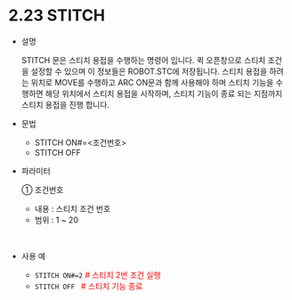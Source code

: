 ﻿# 2.23 STITCH

- 설명 
    
    STITCH 문은 스티치 용접을 수행하는 명령어 입니다. 퀵 오픈창으로 스티치 조건을 설정할 수 있으며 이 정보들은 ROBOT.STC에 저장됩니다. 스티치 용접을 하려는 위치로 MOVE를 수행하고 ARC ON문과 함께 사용해야 하며 스티치 기능을 수행하면 해당 위치에서 스티치 용접을 시작하며,  스티치 기능이 종료 되는 지점까지 스티치 용접을 진행 합니다.


- 문법
  
    - STITCH ON#=<조건번호>
    - STITCH OFF

- 파라미터
  
   ① 조건번호
     - 내용 : 스티치 조건 번호 
     - 범위 : 1 ~ 20
   
</br>  

- 사용 예
  
   - ```STITCH ON#=2```  <span style="color: red">#  스티치 2번 조건 실행</span>
   - ```STITCH OFF ```   <span style="color: red">#  스티치 기능 종료</span>

